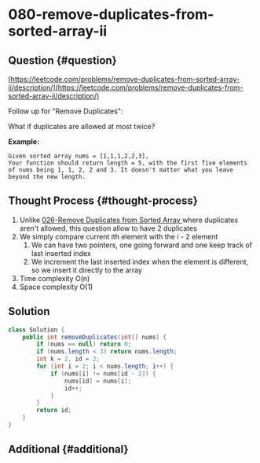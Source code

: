 # 080-remove-duplicates-from-sorted-array-ii

## Question {#question}

[https://leetcode.com/problems/remove-duplicates-from-sorted-array-ii/description/](https://leetcode.com/problems/remove-duplicates-from-sorted-array-ii/description/)

Follow up for "Remove Duplicates":

What if duplicates are allowed at most twice?

**Example:**

```text
Given sorted array nums = [1,1,1,2,2,3],
Your function should return length = 5, with the first five elements of nums being 1, 1, 2, 2 and 3. It doesn't matter what you leave beyond the new length.
```

## Thought Process {#thought-process}

1. Unlike [026-Remove Duplicates from Sorted Array ](026-remove-duplicates-from-sorted-array.md)where duplicates aren't allowed, this question allow to have 2 duplicates
2. We simply compare current ith element with the i - 2 element
   1. We can have two pointers, one going forward and one keep track of last inserted index
   2. We increment the last inserted index when the element is different, so we insert it directly to the array
3. Time complexity O\(n\)
4. Space complexity O\(1\)

## Solution

```java
class Solution {
    public int removeDuplicates(int[] nums) {
        if (nums == null) return 0;
        if (nums.length < 3) return nums.length;
        int k = 2, id = 2;
        for (int i = 2; i < nums.length; i++) {
            if (nums[i] != nums[id - 2]) {
                nums[id] = nums[i];
                id++;
            }
        }
        return id;
    }
}
```

## Additional {#additional}


